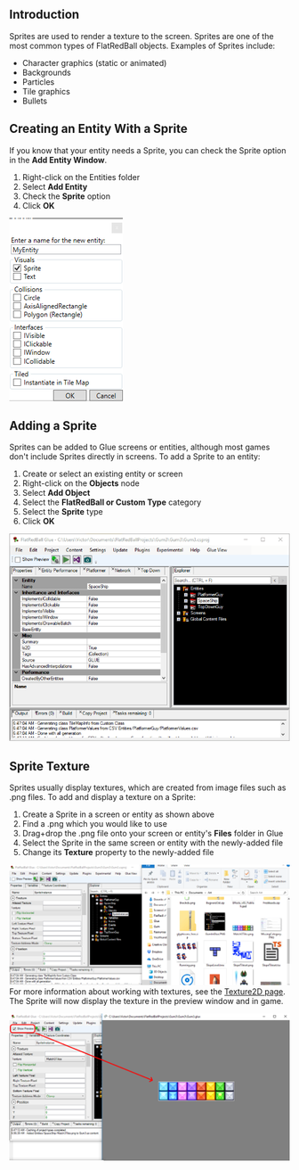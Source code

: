 ## Introduction

Sprites are used to render a texture to the screen. Sprites are one of the most common types of FlatRedBall objects. Examples of Sprites include:

-   Character graphics (static or animated)
-   Backgrounds
-   Particles
-   Tile graphics
-   Bullets

## Creating an Entity With a Sprite

If you know that your entity needs a Sprite, you can check the Sprite option in the **Add Entity Window**.

1.  Right-click on the Entities folder
2.  Select **Add Entity**
3.  Check the **Sprite** option
4.  Click **OK**

![](/media/2019-06-img_5d18bae01c0a8.png)

## Adding a Sprite

Sprites can be added to Glue screens or entities, although most games don't include Sprites directly in screens. To add a Sprite to an entity:

1.  Create or select an existing entity or screen
2.  Right-click on the **Objects** node
3.  Select **Add Object**
4.  Select the **FlatRedBall or Custom Type** category
5.  Select the **Sprite** type
6.  Click **OK**

[![](/media/2016-01-2019-05-02_06-51-56.gif)](/media/2016-01-2019-05-02_06-51-56.gif)

## Sprite Texture

Sprites usually display textures, which are created from image files such as .png files. To add and display a texture on a Sprite:

1.  Create a Sprite in a screen or entity as shown above
2.  Find a .png which you would like to use
3.  Drag+drop the .png file onto your screen or entity's **Files** folder in Glue
4.  Select the Sprite in the same screen or entity with the newly-added file
5.  Change its **Texture** property to the newly-added file

[![](/media/2016-01-2019-05-02_06-56-48-1.gif)](/media/2016-01-2019-05-02_06-56-48-1.gif) For more information about working with textures, see the [Texture2D page](/documentation/tools/glue-reference/files/texture2d.md). The Sprite will now display the texture in the preview window and in game.  

![](/media/2019-05-img_5ccae9f711f3f.png)
